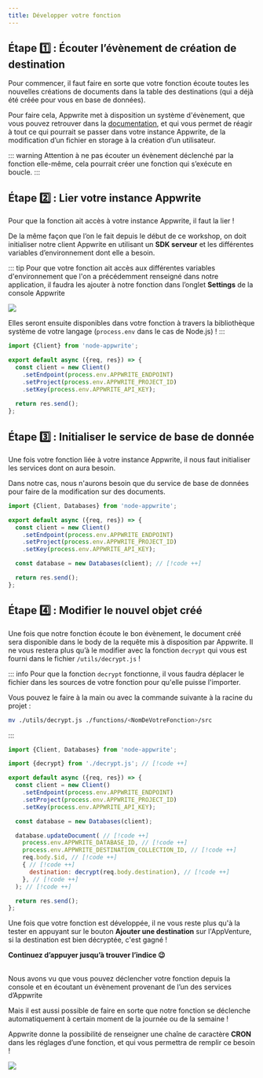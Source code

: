 ```yaml
---
title: Développer votre fonction
---
```


<Documentation link="https://appwrite.io/docs/products/functions/development"></Documentation>

<Hero
title="Développons notre fonction ✍🏼"
image="/assets/workshop/functions/develop.jpg"
description="Notre fonction existe, elle est là, mais pour l'instant, on ne peut pas dire qu'elle est très utile. Je
suis sûr que l’on peut faire en sorte qu'elle nous aide à régler notre problème de destination, pour aller chercher un
indice qui nous mènera au trésor ! Votre mission va donc être de développer une fonction qui nous permettra de décoder
ces fichues destinations ..."
/>

## Étape 1️⃣ : Écouter l’évènement de création de destination

Pour commencer, il faut faire en sorte que votre fonction écoute toutes les nouvelles créations de documents dans la
table des destinations (qui a déjà été créée pour vous en base de données).

Pour faire cela, Appwrite met à disposition un système d'évènement, que vous pouvez retrouver dans
la [documentation](https://appwrite.io/docs/advanced/platform/events#authentication-events), et qui vous permet de
réagir à tout ce qui pourrait se passer dans votre instance Appwrite, de la modification d’un fichier en storage à la
création d’un utilisateur.

::: warning
Attention à ne pas écouter un évènement déclenché par la fonction elle-même, cela pourrait créer une fonction qui
s’exécute en boucle.
:::

## Étape 2️⃣ : Lier votre instance Appwrite

Pour que la fonction ait accès à votre instance Appwrite, il faut la lier !

De la même façon que l’on le fait depuis le début de ce workshop, on doit initialiser notre client Appwrite en utilisant
un **SDK serveur** et les différentes variables d’environnement dont elle a besoin.

::: tip
Pour que votre fonction ait accès aux différentes variables d'environnement que l'on a précédemment renseigné dans notre
application, il faudra les ajouter à notre fonction dans l’onglet **Settings** de la console Appwrite

<Image src="/assets/workshop/functions/envVariable.png" imageAlt="Réglage des variable d’environnement dans la console Appwrite" withoutShadow ></Image>

Elles seront ensuite disponibles dans votre fonction à travers la bibliothèque système de votre langage (`process.env`
dans le cas de Node.js) !
:::

<Solution>

```js
import {Client} from 'node-appwrite';

export default async ({req, res}) => {
  const client = new Client() 
    .setEndpoint(process.env.APPWRITE_ENDPOINT) 
    .setProject(process.env.APPWRITE_PROJECT_ID) 
    .setKey(process.env.APPWRITE_API_KEY);  
 
  return res.send(); 
};
```

</Solution>

## Étape 3️⃣ : Initialiser le service de base de donnée

Une fois votre fonction liée à votre instance Appwrite, il nous faut initialiser les services dont on aura besoin.

Dans notre cas, nous n'aurons besoin que du service de base de données pour faire de la modification sur des documents.

<Solution>

```js
import {Client, Databases} from 'node-appwrite';

export default async ({req, res}) => {
  const client = new Client()
    .setEndpoint(process.env.APPWRITE_ENDPOINT)
    .setProject(process.env.APPWRITE_PROJECT_ID)
    .setKey(process.env.APPWRITE_API_KEY);

  const database = new Databases(client); // [!code ++]

  return res.send();
};
```

</Solution>

## Étape 4️⃣ : Modifier le nouvel objet créé

Une fois que notre fonction écoute le bon évènement, le document créé sera disponible dans le body de la requête mis à
disposition par Appwrite. Il ne vous restera plus qu’à le modifier avec la fonction `decrypt` qui vous est fourni dans
le fichier `/utils/decrypt.js` !

::: info
Pour que la fonction `decrypt` fonctionne, il vous faudra déplacer le fichier dans les sources de votre fonction pour
qu'elle puisse l'importer.

Vous pouvez le faire à la main ou avec la commande suivante à la racine du projet :

```bash
mv ./utils/decrypt.js ./functions/<NomDeVotreFonction>/src
```

:::

<Solution>

```js
import {Client, Databases} from 'node-appwrite';

import {decrypt} from './decrypt.js'; // [!code ++]

export default async ({req, res}) => {
  const client = new Client()
    .setEndpoint(process.env.APPWRITE_ENDPOINT)
    .setProject(process.env.APPWRITE_PROJECT_ID)
    .setKey(process.env.APPWRITE_API_KEY);

  const database = new Databases(client);

  database.updateDocument( // [!code ++]
    process.env.APPWRITE_DATABASE_ID, // [!code ++]
    process.env.APPWRITE_DESTINATION_COLLECTION_ID, // [!code ++]
    req.body.$id, // [!code ++]
    { // [!code ++]
      destination: decrypt(req.body.destination), // [!code ++]
    }, // [!code ++]
  ); // [!code ++]

  return res.send();
};
```

</Solution>

Une fois que votre fonction est développée, il ne vous reste plus qu'à la tester en appuyant sur le bouton **Ajouter une
destination** sur l'AppVenture, si la destination est bien décryptée, c'est gagné !

**Continuez d’appuyer jusqu’à trouver l’indice 😉**

<InfoBonus title="Déclencher ses fonctions à intervalle régulier">
<br />
Nous avons vu que vous pouvez déclencher votre fonction depuis la console et en écoutant un évènement provenant de l’un des services d’Appwrite

Mais il est aussi possible de faire en sorte que notre fonction se déclenche automatiquement à certain moment de la
journée ou de la semaine !

Appwrite donne la possibilité de renseigner une chaîne de caractère **CRON** dans les réglages d’une fonction, et qui
vous permettra de remplir ce besoin !

<Image src="/assets/workshop/functions/cron.png" imageAlt="Réglage de l’exécution des fonctions par CRON" ></Image>

<br/>
</InfoBonus>
